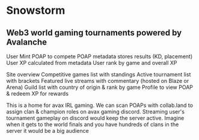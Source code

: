 # Snowstorm

## Web3 world gaming tournaments powered by Avalanche

User
Mint POAP to compete
POAP metadata stores results (KD, placement)
User XP calculated from metadata
User rank by game and overall XP

Site overview
Competitive games list with standings
Active tournament list with brackets
Featured live streams with commentary (hosted on Blaze or Arena)
Guild list with country of origin & rank by game
Profile to view POAP & redeem XP for rewards

This is a home for avax IRL gaming. We can scan POAPs with collab.land to assign clan & champion roles on avax gaming discord. Streaming user's tournament gameplay on discord would keep the server active. Imagine when it gets to the world finals and you have hundreds of clans in the server it would be a big audience